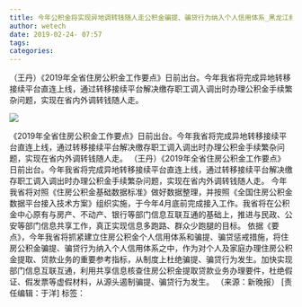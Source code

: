```yaml
---
title: 今年公积金将实现异地调转钱随人走公积金骗提、骗贷行为纳入个人信用体系_黑龙江频道
author: wetech
date: 2019-02-24- 07:57
tags: 
categories: 
---
```

（王丹）《2019年全省住房公积金工作要点》日前出台。今年我省将完成异地转移接续平台直连上线，通过转移接续平台解决缴存职工调入调出时办理公积金手续繁杂问题，实现在省内外调转钱随人走。
<!-- more -->
                
<img align="center" border="0" src="http://p2.ifengimg.com/a/2016/0810/204c433878d5cf9size1_w16_h16.png" />
                
            
《2019年全省住房公积金工作要点》日前出台。今年我省将完成异地转移接续平台直连上线，通过转移接续平台解决缴存职工调入调出时办理公积金手续繁杂问题，实现在省内外调转钱随人走。
（王丹）《2019年全省住房公积金工作要点》日前出台。今年我省将完成异地转移接续平台直连上线，通过转移接续平台解决缴存职工调入调出时办理公积金手续繁杂问题，实现在省内外调转钱随人走。
今年我省将对照《住房公积金基础数据标准》做好数据整理，并按照《全国住房公积金数据平台接入技术方案》组织实施，于今年4月底前完成接入工作。我省将在公积金中心原有与房产、不动产、银行等部门信息互联互通的基础上，推进与民政、公安等部门信息共享工作，真正实现信息多跑路、群众少跑腿的目标。
依据《要点》，今年我省将抓紧建立住房公积金个人信用体系和骗提、骗贷惩戒措施，将住房公积金骗提、骗贷行为纳入个人信用体系之中，作为对个人及家庭办理住房公积金提取、贷款业务的重要参考指标，从制度上杜绝骗提、骗贷行为发生。加快实现部门信息互联互通，利用共享信息核查住房公积金提取贷款业务办理要件，杜绝假证、假发票等虚假材料，从源头遏制骗提、骗贷行为发生。
（来源：新晚报）
[责任编辑：于洋]
标签：
 
 
 
             
